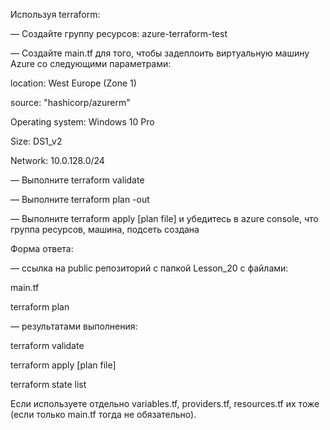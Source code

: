 Используя terraform:

— Создайте группу ресурсов: azure-terraform-test

— Создайте main.tf для того, чтобы задеплоить виртуальную машину Azure со следующими параметрами:

location:  West Europe (Zone 1)

source: "hashicorp/azurerm"

Operating system: Windows 10 Pro

Size: DS1_v2

Network: 10.0.128.0/24

— Выполните terraform validate

— Выполните terraform plan -out <plan file>

— Выполните terraform apply [plan file] и убедитесь в azure console, что группа ресурсов, машина, подсеть создана

Форма ответа:

— ссылка на public репозиторий c папкой Lesson_20 с файлами:

main.tf

terraform plan

— результатами выполнения:

terraform validate

terraform apply [plan file]  

terraform state list

Если используете отдельно variables.tf, providers.tf, resources.tf их тоже (если только main.tf тогда не обязательно).
